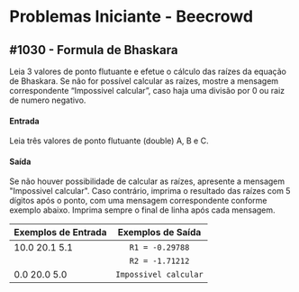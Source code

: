 # Problemas Iniciante - Beecrowd

## #1030 - Formula de Bhaskara
Leia 3 valores de ponto flutuante e efetue o cálculo das raízes da equação de Bhaskara. Se não for possível calcular as raízes, mostre a mensagem correspondente “Impossivel calcular”, caso haja uma divisão por 0 ou raiz de numero negativo.

#### Entrada
Leia três valores de ponto flutuante (double) A, B e C.

#### Saída
Se não houver possibilidade de calcular as raízes, apresente a mensagem "Impossivel calcular". Caso contrário, imprima o resultado das raízes com 5 dígitos após o ponto, com uma mensagem correspondente conforme exemplo abaixo. Imprima sempre o final de linha após cada mensagem.

| Exemplos de Entrada  | Exemplos de Saída     |
| -------------------- |:---------------------:|
| 10.0 20.1 5.1        | `R1 = -0.29788`       |
|                      | `R2 = -1.71212`       |
| 0.0 20.0 5.0         | `Impossivel calcular` |

